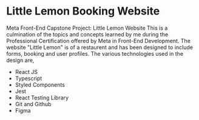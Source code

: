 # Little Lemon Booking Website
Meta Front-End Capstone Project: Little Lemon Website
This is a culmination of the topics and concepts learned by me during the Professional Certification offered by Meta in Front-End Development. The website "Little Lemon" is
of a restaurent and has been designed to include forms, booking and user profiles. The various technologies used in the design are,
- React JS
- Typescript
- Styled Components
- Jest
- React Testing Library
- Git and Github
- Figma
